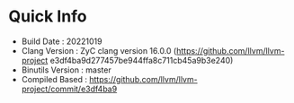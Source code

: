 # Quick Info
* Build Date : 20221019
* Clang Version : ZyC clang version 16.0.0 (https://github.com/llvm/llvm-project e3df4ba9d277457be944ffa8c711cb45a9b3e240)
* Binutils Version : master
* Compiled Based : https://github.com/llvm/llvm-project/commit/e3df4ba9

